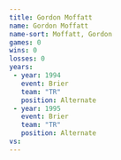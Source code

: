 ```yaml
---
title: Gordon Moffatt
name: Gordon Moffatt
name-sort: Moffatt, Gordon
games: 0
wins: 0
losses: 0
years:
 - year: 1994
   event: Brier
   team: "TR"
   position: Alternate
 - year: 1995
   event: Brier
   team: "TR"
   position: Alternate
vs:
---
```

